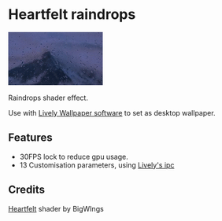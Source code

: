 # Heartfelt raindrops
![demo](lively_p.gif?raw=true "video")

Raindrops shader effect.

Use with [Lively Wallpaper software](https://github.com/rocksdanister/lively) to set as desktop wallpaper.

## Features
 - 30FPS lock to reduce gpu usage.
 - 13 Customisation parameters, using [Lively's ipc](https://github.com/rocksdanister/lively/wiki/Web-Guide-IV-:-Interaction)
## Credits
 [Heartfelt](https://www.shadertoy.com/view/ltffzl) shader by BigWIngs